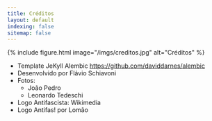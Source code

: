 ```yaml
---
title: Créditos
layout: default
indexing: false
sitemap: false
---
```


{% include figure.html image="/imgs/creditos.jpg" alt="Créditos" %}

* Template JeKyll Alembic https://github.com/daviddarnes/alembic
* Desenvolvido por Flávio Schiavoni
* Fotos:
	* João Pedro
	* Leonardo Tedeschi
* Logo Antifascista: Wikimedia
* Logo Antifas! por Lomão
